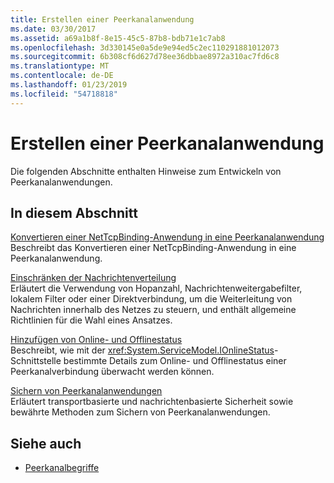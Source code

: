 ```yaml
---
title: Erstellen einer Peerkanalanwendung
ms.date: 03/30/2017
ms.assetid: a69a1b8f-8e15-45c5-87b8-bdb71e1c7ab8
ms.openlocfilehash: 3d330145e0a5de9e94ed5c2ec110291881012073
ms.sourcegitcommit: 6b308cf6d627d78ee36dbbae8972a310ac7fd6c8
ms.translationtype: MT
ms.contentlocale: de-DE
ms.lasthandoff: 01/23/2019
ms.locfileid: "54718818"
---
```

# <a name="building-a-peer-channel-application"></a>Erstellen einer Peerkanalanwendung
Die folgenden Abschnitte enthalten Hinweise zum Entwickeln von Peerkanalanwendungen.  
  
## <a name="in-this-section"></a>In diesem Abschnitt  
 [Konvertieren einer NetTcpBinding-Anwendung in eine Peerkanalanwendung](../../../../docs/framework/wcf/feature-details/converting-a-nettcpbinding-application-to-a-peer-channel-application.md)  
 Beschreibt das Konvertieren einer NetTcpBinding-Anwendung in eine Peerkanalanwendung.  
  
 [Einschränken der Nachrichtenverteilung](../../../../docs/framework/wcf/feature-details/limiting-message-distribution.md)  
 Erläutert die Verwendung von Hopanzahl, Nachrichtenweitergabefilter, lokalem Filter oder einer Direktverbindung, um die Weiterleitung von Nachrichten innerhalb des Netzes zu steuern, und enthält allgemeine Richtlinien für die Wahl eines Ansatzes.  
  
 [Hinzufügen von Online- und Offlinestatus](../../../../docs/framework/wcf/feature-details/adding-online-and-offline-status.md)  
 Beschreibt, wie mit der <xref:System.ServiceModel.IOnlineStatus>-Schnittstelle bestimmte Details zum Online- und Offlinestatus einer Peerkanalverbindung überwacht werden können.  
  
 [Sichern von Peerkanalanwendungen](../../../../docs/framework/wcf/feature-details/securing-peer-channel-applications.md)  
 Erläutert transportbasierte und nachrichtenbasierte Sicherheit sowie bewährte Methoden zum Sichern von Peerkanalanwendungen.  
  
## <a name="see-also"></a>Siehe auch
- [Peerkanalbegriffe](../../../../docs/framework/wcf/feature-details/peer-channel-concepts.md)
